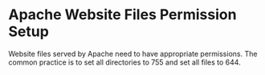 <!-- TITLE: Tools -->
<!-- SUBTITLE: Some tools such as IDEs, editors etc.  -->

# Apache Website Files Permission Setup
Website files served by Apache need to have appropriate permissions. The common practice is to set all directories to 755 and set all files to 644.
